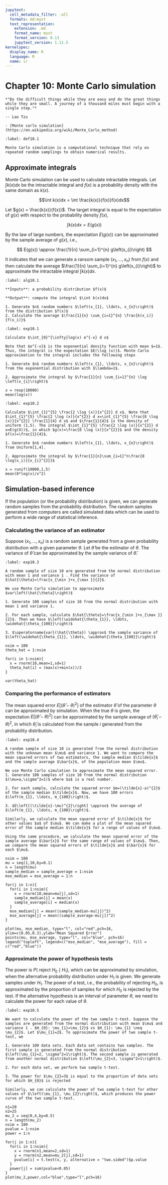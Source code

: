 ```yaml
---
jupytext:
  cell_metadata_filter: -all
  formats: md:myst
  text_representation:
    extension: .md
    format_name: myst
    format_version: 0.13
    jupytext_version: 1.11.5
kernelspec:
  display_name: R
  language: R
  name: ir
---
```


# Chapter 10: Monte Carlo simulation

```{epigraph}
*"Do the difficult things while they are easy and do the great things while they are small. A journey of a thousand miles must begin with a single step."*

-- Lao Tzu
```

```{seealso}
- [Monte carlo simulation](https://en.wikipedia.org/wiki/Monte_Carlo_method)
```

````{prf:definition} Monte Carlo simulation
:label: def10.1

Monte Carlo simulation is a computational technique that rely on repeated random samplings to obtain numerical results. 
````

## Approximate integrals
Monte Carlo simulation can be used to calculate intractable integrals. Let $\int k(x)dx$ be the intractable integral and $f(x)$ is a probability density with the same domain as $k(x)$. 

$$\int k(x)dx = \int \frac{k(x)}{f(x)}f(x)dx$$

Let $g(x) = \frac{k(x)}{f(x)}$. The target integral is equal to the expectation of $g(x)$ with respect to the probability density $f(x)$,

$$\int k(x)dx = E(g(x))$$

By the law of large numbers, the expectation $E\left(g(x)\right)$ can be approximated by the sample average of $g(x)$, i.e.,

$$
E(g(x)) \approx \frac{1}{n} \sum_{i=1}^{n} g\left(x_{i}\right)
$$

It indicates that we can generate a ransom sample $\left(x_{1}, \ldots, x_{n}\right)$ from $f(x)$ and then calculate the average $\frac{1}{n} \sum_{i=1}^{n} g\left(x_{i}\right)$ to approximate the intractable integral $\int k(x)dx$.

```{prf:algorithm} Monte Carlo simulation
:label: alg10.1

**Inputs**: a probability distribution $f(x)$

**Output**: compute the integral $\int k(x)dx$

1. Generate $n$ random numbers $\left(x_{1}, \ldots, x_{n}\right)$ from the distribution $f(x)$
2. Calculate the average $\frac{1}{n} \sum_{i=1}^{n} \frac{k(x_i)}{f(x_i)}$

```

````{prf:example}
:label: exp10.1

Calculate $\int_{0}^{\infty}log(x) e^{-x} d x$

Note that $e^{-x}$ is the exponential density function with mean $=1$. Thus, the integral is the expectation $E(\log (x))$. Monte Carlo approximation to the integral includes the following steps

1. Generate $n$ random numbers $\left(x_{1}, \ldots, x_{n}\right)$ from the exponential distribution with $\lambda=1$.

2. Approximate the integral by $\frac{1}{n} \sum_{i=1}^{n} \log \left(x_{i}\right)$
````
```{code-cell}
x = rexp(10000)
mean(log(x))
```

````{prf:example} 
:label: exp10.2

Calculate $\int_{1}^{5} \frac{2 \log (x)}{x^{2}} d x$. Note that $\int_{1}^{5} \frac{2 \log (x)}{x^{2}} d x=\int_{1}^{5} \frac{8 \log (x)}{x^{2}} \frac{1}{4} d x$ and $\frac{1}{4}$ is the density of uniform (1,5). The integral $\int_{1}^{5} \frac{2 \log (x)}{x^{2}} d x=E(g(X))$, in which $g(x)=\frac{8 \log (x)}{x^{2}}$ and the density $f(x)=\frac{1}{4}$.

1. Generate $n$ random numbers $\left(x_{1}, \ldots, x_{n}\right)$ from Uniform[1,4].

2. Approximate the integral by $\frac{1}{n}\sum_{i=1}^n\frac{8 \log(x_i)}{x_{i}^{2}}$
````

```{code-cell}
x = runif(10000,1,5)
mean(8*log(x)/x^2)
```

## Simulation-based inference
If the population (or the probability distribution) is given, we can generate random samples from the probability distribution. The random samples generated from computers are called simulated data which can be used to perform a wide range of statistical inference.

### Calculating the variance of an estimator 
Suppose $\left(x_{1}, \ldots, x_{n}\right)$ is a random sample generated from a given probability distribution with a given parameter $\theta$. Let $\hat{\theta}$ be the estimator of $\theta$. The variance of $\hat{\theta}$ can be approximated by the sample variance of $\hat{\theta}$. 

````{prf:example} 
:label: exp10.3

A random sample of size 10 are generated from the normal distribution with mean 1 and variance 1 . Find the variance of $\hat{\theta}=\frac{x_{\min }+x_{\max }}{2}$.

We use Monte Carlo simulation to approximate $var\left(\hat{\theta}\right)$

1. Generate 100 samples of size 10 from the normal distribution with mean 1 and variance 1.

2. For each sample, calculate $\hat{\theta}=\frac{x_{\min }+x_{\max }}{2}$. Then we have $\left(\widehat{\theta_{1}}, \ldots, \widehat{\theta_{100}}\right)$

3. $\operatorname{var}(\hat{\theta}) \approx$ the sample variance of $\left(\widehat{\theta_{1}}, \ldots, \widehat{\theta_{100}}\right)$
````

```{code-cell}
nsim = 100
theta_hat = 1:nsim

for(i in 1:nsim){
  x = rnorm(10,mean=1,sd=1)
  theta_hat[i] = (max(x)+min(x))/2
}

var(theta_hat)
```

### Comparing the performance of estimators

The mean squared error $E\left[(\hat{\theta}-\theta)^{2}\right]$ of the estimator $\hat{\theta}$ of the parameter $\theta$ can be approximated by simulation. When the true $\theta$ is given, the expectation $E\left[(\hat{\theta}-\theta)^{2}\right]$ can be approximated by the sample average of $\left(\widehat{\theta}_{i}-\theta\right)^{2}$, in which $\widehat{\theta}_{i}$ is calculated from the sample $i$ generated from the probability distribution.

````{prf:example} 
:label: exp10.4

A random sample of size 10 is generated from the normal distribution with the unknown mean $\mu$ and variance 1. We want to compare the mean squared errors of two estimators, the sample median $\tilde{x}$ and the sample average $\bar{x}$, of the population mean $\mu$.

We use Monte Carlo simulation to approximate the mean squared error.
1. Generate 100 samples of size 10 from the normal distribution $(\mu=a,\sigma^2=1)$ where $a$ is a real number.

2. For each sample, calculate the squared error $m=(\tilde{x}-a)^{2}$ of the sample median $\tilde{x}$. Now, we have 100 errors $\left(m_{1}, \ldots, m_{100}\right)$.

3. $E\left[(\tilde{x}-\mu)^{2}\right] \approx$ the average of $\left(m_{1}, \ldots, m_{100}\right)$.

Similarly, we calculate the mean squared error of $\tilde{x}$ for other values $a$ of $\mu$. We can make a plot of the mean squared error of the sample median $\tilde{x}$ for a range of values of $\mu$. 

Using the same procedure, we calculate the mean squared error of the sample average $\bar{x}$ for the same range of values of $\mu$. Then, we compare the mean squared errors of $\tilde{x}$ and $\bar{x}$ for each $\mu$.
````

```{code-cell}
nsim = 100
mu = seq(1,10,by=0.1)
n = length(mu)
sample_median = sample_average = 1:nsim
mse_median = mse_average = 1:n

for(j in 1:n){
  for(i in 1:nsim){
    x = rnorm(10,mean=mu[j],sd=1)
    sample_median[i] = mean(x)
    sample_average[i] = median(x)
  }
  mse_median[j] = mean((sample_median-mu[j])^2)
  mse_average[j] = mean((sample_average-mu[j])^2)
}

plot(mu, mse_median, type="l", col="red",pch=16, ylim=c(0.05,0.3),ylab="Mean Squared Error")
points(mu, mse_average, type="l", col="blue", pch=16)
legend("topleft", legend=c("mse_median", "mse_average"), fill = c("red","blue"))

```

### Approximate the power of hypothesis tests

The power is $P\left(\right.$ reject $\left.H_{0} \mid H_{1}\right)$, which can be approximated by simulation, when the alternative probability distribution under $H_{1}$ is given. We generate samples under $H_{1}$. The power of a test, i.e., the probability of rejecting $H_{0}$, is approximated by the proportion of samples for which $H_{0}$ is rejected by the test. If the alternative hypothesis is an interval of parameter $\theta$, we need to calculate the power for each value of $\theta$.

````{prf:example}
:label: exp10.5

We want to calculate the power of the two sample t-test. Suppose the samples are generated from the normal distribution with mean $\mu$ and variance 1 . $H_{0}: \mu_{1}=\mu_{2}$ vs $H_{1}: \mu_{1} \neq \mu_{2}$. Let $\mu_{1}=2$. To approximate the power of two sample t-test, we

1. Generate 100 data sets. Each data set contains two samples. The first sample is generated from the normal distribution $\left(\mu_{1}=2, \sigma^2=1\right)$. The second sample is generated from another normal distribution $\left(\mu_{2}=3, \sigma^2=1\right)$. 

2. For each data set, we perform two sample t-test.

3. The power for $\mu_{2}=3$ is equal to the proportion of data sets for which $H_{0}$ is rejected

Similarly, we can calculate the power of two sample t-test for other values of $\left(\mu_{1}, \mu_{2}\right)$, which produces the power curve of the two sample t-test.
````

```{code-cell}
n1=20
n2=25
mu_2 = seq(0,4,by=0.5)
n = length(mu_2)
nsim = 100
pvalue = 1:nsim
power = 1:n

for(j in 1:n){
  for(i in 1:nsim){
    x = rnorm(n1,mean=2,sd=1)
    y = rnorm(n2,mean=mu_2[j],sd=1)
    pvalue[i] = t.test(x, y, alternative = "two.sided")$p.value
  }
  power[j] = sum(pvalue<0.05)
}
plot(mu_2,power,col="blue",type="l",pch=16)

```

